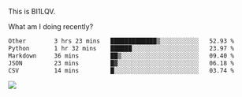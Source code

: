 This is BI1LQV.

What am I doing recently?

<!--START_SECTION:waka-->

```txt
Other        3 hrs 23 mins   █████████████▒░░░░░░░░░░░   52.93 %
Python       1 hr 32 mins    ██████░░░░░░░░░░░░░░░░░░░   23.97 %
Markdown     36 mins         ██▒░░░░░░░░░░░░░░░░░░░░░░   09.40 %
JSON         23 mins         █▓░░░░░░░░░░░░░░░░░░░░░░░   06.18 %
CSV          14 mins         █░░░░░░░░░░░░░░░░░░░░░░░░   03.74 %
```

<!--END_SECTION:waka-->

<img src="https://github-readme-stats.vercel.app/api?username=bi1lqv&show_icons=true&count_private=true">
